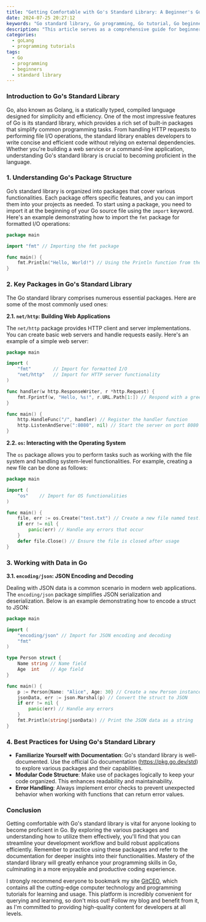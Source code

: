 ```yaml
---
title: "Getting Comfortable with Go's Standard Library: A Beginner's Guide"
date: 2024-07-25 20:27:12
keywords: "Go standard library, Go programming, Go tutorial, Go beginner, Go packages"
description: "This article serves as a comprehensive guide for beginners who want to get familiar with the Go programming language's standard library. It dives into the essential packages, provides practical examples, and discusses best practices for utilizing Go's robust standard library effectively. Understanding the standard library can drastically improve your coding efficiency and enhance your overall programming experience with Go. By the end of this guide, newcomers will be well-equipped to leverage Go's standard features to build efficient and reliable applications."
categories:
  - goLang
  - programming tutorials
tags:
  - Go
  - programming
  - beginners
  - standard library
---
```


### Introduction to Go's Standard Library

Go, also known as Golang, is a statically typed, compiled language designed for simplicity and efficiency. One of the most impressive features of Go is its standard library, which provides a rich set of built-in packages that simplify common programming tasks. From handling HTTP requests to performing file I/O operations, the standard library enables developers to write concise and efficient code without relying on external dependencies. Whether you're building a web service or a command-line application, understanding Go's standard library is crucial to becoming proficient in the language. 

<!-- more -->

### 1. Understanding Go's Package Structure

Go’s standard library is organized into packages that cover various functionalities. Each package offers specific features, and you can import them into your projects as needed. To start using a package, you need to import it at the beginning of your Go source file using the `import` keyword. Here's an example demonstrating how to import the `fmt` package for formatted I/O operations:

```go
package main

import "fmt" // Importing the fmt package

func main() {
    fmt.Println("Hello, World!") // Using the Println function from the fmt package
}
```

### 2. Key Packages in Go's Standard Library

The Go standard library comprises numerous essential packages. Here are some of the most commonly used ones:

**2.1. `net/http`: Building Web Applications**

The `net/http` package provides HTTP client and server implementations. You can create basic web servers and handle requests easily. Here's an example of a simple web server:

```go
package main

import (
    "fmt"        // Import for formatted I/O
    "net/http"   // Import for HTTP server functionality
)

func handler(w http.ResponseWriter, r *http.Request) {
    fmt.Fprintf(w, "Hello, %s!", r.URL.Path[1:]) // Respond with a greeting based on the URL path
}

func main() {
    http.HandleFunc("/", handler) // Register the handler function
    http.ListenAndServe(":8080", nil) // Start the server on port 8080
}
```

**2.2. `os`: Interacting with the Operating System**

The `os` package allows you to perform tasks such as working with the file system and handling system-level functionalities. For example, creating a new file can be done as follows:

```go
package main

import (
    "os"    // Import for OS functionalities
)

func main() {
    file, err := os.Create("test.txt") // Create a new file named test.txt
    if err != nil {
        panic(err) // Handle any errors that occur
    }
    defer file.Close() // Ensure the file is closed after usage
}
```

### 3. Working with Data in Go

**3.1. `encoding/json`: JSON Encoding and Decoding**

Dealing with JSON data is a common scenario in modern web applications. The `encoding/json` package simplifies JSON serialization and deserialization. Below is an example demonstrating how to encode a struct to JSON:

```go
package main

import (
    "encoding/json" // Import for JSON encoding and decoding
    "fmt"
)

type Person struct {
    Name string // Name field
    Age  int    // Age field
}

func main() {
    p := Person{Name: "Alice", Age: 30} // Create a new Person instance
    jsonData, err := json.Marshal(p) // Convert the struct to JSON
    if err != nil {
        panic(err) // Handle any errors
    }
    fmt.Println(string(jsonData)) // Print the JSON data as a string
}
```

### 4. Best Practices for Using Go's Standard Library

- **Familiarize Yourself with Documentation**: Go's standard library is well-documented. Use the official Go documentation (https://pkg.go.dev/std) to explore various packages and their capabilities.
- **Modular Code Structure**: Make use of packages logically to keep your code organized. This enhances readability and maintainability.
- **Error Handling**: Always implement error checks to prevent unexpected behavior when working with functions that can return error values.

### Conclusion

Getting comfortable with Go's standard library is vital for anyone looking to become proficient in Go. By exploring the various packages and understanding how to utilize them effectively, you'll find that you can streamline your development workflow and build robust applications efficiently. Remember to practice using these packages and refer to the documentation for deeper insights into their functionalities. Mastery of the standard library will greatly enhance your programming skills in Go, culminating in a more enjoyable and productive coding experience.

I strongly recommend everyone to bookmark my site [GitCEO](https://gitceo.com), which contains all the cutting-edge computer technology and programming tutorials for learning and usage. This platform is incredibly convenient for querying and learning, so don't miss out! Follow my blog and benefit from it, as I'm committed to providing high-quality content for developers at all levels.